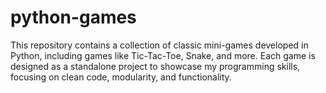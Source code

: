 # python-games
This repository contains a collection of classic mini-games developed in Python, including games like Tic-Tac-Toe, Snake, and more. Each game is designed as a standalone project to showcase my programming skills, focusing on clean code, modularity, and functionality.
